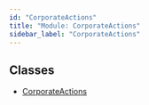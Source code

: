```yaml
---
id: "CorporateActions"
title: "Module: CorporateActions"
sidebar_label: "CorporateActions"
---
```


## Classes

- [CorporateActions](../../../../../../classes/API/Entities/Asset/Fungible/CorporateActions/CorporateActions.md)
